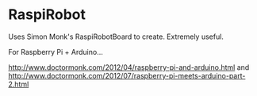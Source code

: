RaspiRobot
==========

Uses Simon Monk's RaspiRobotBoard to create. Extremely useful.

For Raspberry Pi + Arduino...

http://www.doctormonk.com/2012/04/raspberry-pi-and-arduino.html
and
http://www.doctormonk.com/2012/07/raspberry-pi-meets-arduino-part-2.html
